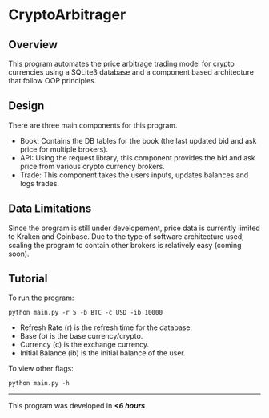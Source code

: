 # CryptoArbitrager
## Overview
This program automates the price arbitrage trading model for crypto currencies using a SQLite3 database and a component based architecture that follow OOP principles.
## Design
There are three main components for this program.
- Book: Contains the DB tables for the book (the last updated bid and ask price for multiple brokers).
- API: Using the request library, this component provides the bid and ask price from various crypto currency brokers.
- Trade: This component takes the users inputs, updates balances and logs trades.
## Data Limitations
Since the program is still under developement, price data is currently limited to Kraken and Coinbase. Due to the type of software architecture used, scaling the program to contain other brokers is relatively easy (coming soon).
## Tutorial
To run the program:
```
python main.py -r 5 -b BTC -c USD -ib 10000
```
- Refresh Rate (r) is the refresh time for the database.
- Base (b) is the base currency/crypto.
- Currency (c) is the exchange currency.
- Initial Balance (ib) is the initial balance of the user.

To view other flags:
```
python main.py -h
```
---
This program was developed in ***<6 hours***
